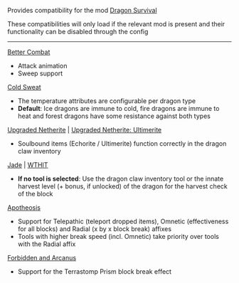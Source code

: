 Provides compatibility for the mod [Dragon Survival](https://www.curseforge.com/minecraft/mc-mods/dragons-survival)

These compatibilities will only load if the relevant mod is present and their functionality can be disabled through the config 

---

[Better Combat](https://www.curseforge.com/minecraft/mc-mods/better-combat-by-daedelus)
- Attack animation
- Sweep support

[Cold Sweat](https://www.curseforge.com/minecraft/mc-mods/cold-sweat)
- The temperature attributes are configurable per dragon type
- **Default**: Ice dragons are immune to cold, fire dragons are immune to heat and forest dragons have some resistance against both types

[Upgraded Netherite](https://www.curseforge.com/minecraft/mc-mods/upgraded-netherite) | [Upgraded Netherite: Ultimerite](https://www.curseforge.com/minecraft/mc-mods/upgraded-netherite-ultimerite)
- Soulbound items (Echorite / Ultimerite) function correctly in the dragon claw inventory

[Jade](https://www.curseforge.com/minecraft/mc-mods/jade) | [WTHIT](https://www.curseforge.com/minecraft/mc-mods/wthit-forge)
- **If no tool is selected**: Use the dragon claw inventory tool or the innate harvest level (+ bonus, if unlocked) of the dragon for the harvest check of the block

[Apotheosis](https://www.curseforge.com/minecraft/mc-mods/apotheosis)
- Support for Telepathic (teleport dropped items), Omnetic (effectiveness for all blocks) and Radial (x by x block break) affixes
- Tools with higher break speed (incl. Omnetic) take priority over tools with the Radial affix

[Forbidden and Arcanus](https://www.curseforge.com/minecraft/mc-mods/forbidden-arcanus)
- Support for the Terrastomp Prism block break effect